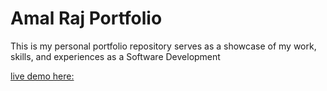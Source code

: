 # Amal Raj Portfolio

This is my personal portfolio repository serves as a showcase of my work, skills, and experiences as a Software Development 

[live demo here:](https://rashid-flutter.github.io/)
